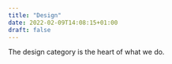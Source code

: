 ```yaml
---
title: "Design"
date: 2022-02-09T14:08:15+01:00
draft: false
---
```


The design category is the heart of what we do.
